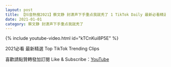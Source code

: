 ```yaml
---
layout: post
title: 【抖音熱搜2021】蔡文静 封潇声下手重点我就秃了 1 TikTok Daily 最新必看精選合集2021 01 01
date: 2021-01-01
category: 蔡文静 封潇声下手重点我就秃了
---
```


{% include youtube-video.html id="kTCnKui8P5E" %}

2021必看 最新精選 Top TikTok Trending Clips

喜歡請點贊轉發加訂閱 Like & Subscribe：[YouTube](https://www.youtube.com/channel/UCAoR7VcanIPd04uEq_GIylA/videos)

